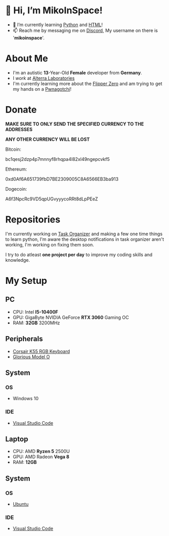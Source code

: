 # 👋 Hi, I’m MikoInSpace!
- 🌱 I’m currently learning [Python](https://python.org) and [HTML](https://en.wikipedia.org/wiki/HTML)!
- 📫 Reach me by messaging me on [Discord](https://discord.com), My username on there is '**mikoinspace**'.

# About Me
- I'm an autistic **13**-Year-Old __Female__ developer from __Germany__.
- I *work* at [Alterra Laboratories](https://github.com/AlterraLaboratories)
- I'm currently learning more about the [Flipper Zero](https://flipperzero.one) and am trying to get my hands on a [Pwnagotchi](https://pwnagotchi.ai)!

# Donate
__MAKE SURE TO ONLY SEND THE SPECIFIED CURRENCY TO THE ADDRESSES__

__ANY OTHER CURRENCY WILL BE LOST__

Bitcoin: 

bc1qesj2dzp4p7mnnyf8rhqpa4l82xl49ngepcvkf5

Ethereum: 

0xd0Af6A651739fbD7BE2309005C8A6566EB3ba913

Dogecoin: 

A6f3NpcRc9VD5qpUGvyyycoRRt8dLpPEeZ

# Repositories

I'm currently working on [Task Organizer](https://github.com/MikoInSpace/Task-Organizer) and making a few one time things to learn python, I'm aware the desktop notifications in task organizer aren't working, I'm working on fixing them soon.

I try to do atleast __one project per day__ to improve my coding skills and knowledge.

# My Setup
## PC
- CPU: Intel __I5-10400F__
- GPU: GigaByte NVIDIA GeForce __RTX 3060__ Gaming OC
- RAM: __32GB__ 3200MHz

## Peripherals
- [Corsair K55 RGB Keyboard](https://www.corsair.com/de/de/p/keyboards/ch-9206015-de/k55-rgb-gaming-keyboard-de-ch-9206015-de)
- [Glorious Model O](https://www.gloriousgaming.com/products/glorious-model-o-black)

## System
### OS
- Windows 10
### IDE
- [Visual Studio Code](https://code.visualstudio.com/)

## Laptop
- CPU: AMD __Ryzen 5__ 2500U
- GPU: AMD Radeon __Vega 8__
- RAM: __12GB__

## System
### OS
- [Ubuntu](https://ubuntu.com/)
### IDE
- [Visual Studio Code](https://code.visualstudio.com/)
  
